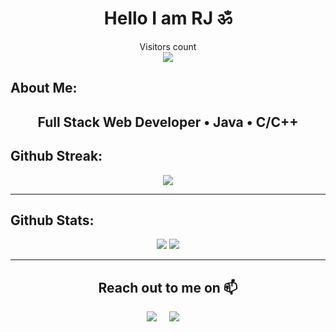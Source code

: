 **<h1 align="center"> Hello I am RJ ॐ</h1>**
<!-- <img src="https://emoji.slack-edge.com/T0172CCPGUW/party-blob/d7253707fa13e9ee.gif" width="30"/> -->
<p align="center"> 
  Visitors count<br>
  <img src="https://profile-counter.glitch.me/rjclicks/count.svg" />
</p>


## **About Me:**
<h2 align = "center"> Full Stack Web Developer • Java • C/C++ </h2>


## **Github Streak:**
<p align = "center">
  <img src = "https://github-readme-streak-stats.herokuapp.com/?user=rjclicks&line_height=40&theme=dark">
</p>

---

## **Github Stats:**

<p align="center">
  
  <img src="https://github-readme-stats.vercel.app/api?username=rjclicks&hide=stars&show_icons=true&line_height=48&theme=dark">
  <img src="https://github-readme-stats.vercel.app/api/top-langs/?username=rjclicks&count_private=true&line_height=40&theme=dark">

</p>

---

 <h2 align="center">Reach out to me on 📫</h2>
  <p align="center">
    <a target="_blank"href="https://www.linkedin.com/in/raj-aryan-b5234a1b7/"><img src="https://img.shields.io/badge/linkedin-%230077B5.svg?&style=for-the-badge&logo=linkedin&logoColor=white" /></a>&nbsp;&nbsp;&nbsp;&nbsp;
    <a href="mailto:rajaryan21052000@gmail.com?subject=Hey%20Harsh,%20From%20Github"><img src="https://img.shields.io/badge/gmail-%23D14836.svg?&style=for-the-badge&logo=gmail&logoColor=white" /></a>&nbsp;&nbsp;&nbsp;&nbsp;
</p>
